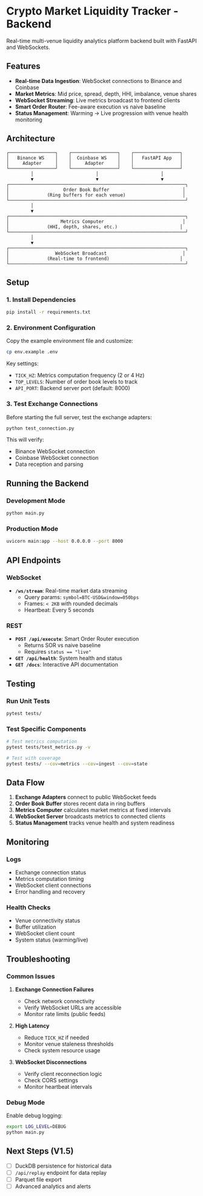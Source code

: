 # Crypto Market Liquidity Tracker - Backend

Real-time multi-venue liquidity analytics platform backend built with FastAPI and WebSockets.

## Features

- **Real-time Data Ingestion**: WebSocket connections to Binance and Coinbase
- **Market Metrics**: Mid price, spread, depth, HHI, imbalance, venue shares
- **WebSocket Streaming**: Live metrics broadcast to frontend clients
- **Smart Order Router**: Fee-aware execution vs naive baseline
- **Status Management**: Warming → Live progression with venue health monitoring

## Architecture

```
┌─────────────────┐    ┌─────────────────┐    ┌─────────────────┐
│   Binance WS    │    │  Coinbase WS    │    │   FastAPI App   │
│     Adapter     │    │     Adapter     │    │                 │
└─────────────────┘    └─────────────────┘    └─────────────────┘
         │                       │                       │
         ▼                       ▼                       ▼
┌─────────────────────────────────────────────────────────────────┐
│                    Order Book Buffer                           │
│              (Ring buffers for each venue)                     │
└─────────────────────────────────────────────────────────────────┘
         │
         ▼
┌─────────────────────────────────────────────────────────────────┐
│                   Metrics Computer                             │
│              (HHI, depth, shares, etc.)                       │
└─────────────────────────────────────────────────────────────────┘
         │
         ▼
┌─────────────────────────────────────────────────────────────────┐
│                 WebSocket Broadcast                            │
│              (Real-time to frontend)                          │
└─────────────────────────────────────────────────────────────────┘
```

## Setup

### 1. Install Dependencies

```bash
pip install -r requirements.txt
```

### 2. Environment Configuration

Copy the example environment file and customize:

```bash
cp env.example .env
```

Key settings:
- `TICK_HZ`: Metrics computation frequency (2 or 4 Hz)
- `TOP_LEVELS`: Number of order book levels to track
- `API_PORT`: Backend server port (default: 8000)

### 3. Test Exchange Connections

Before starting the full server, test the exchange adapters:

```bash
python test_connection.py
```

This will verify:
- Binance WebSocket connection
- Coinbase WebSocket connection
- Data reception and parsing

## Running the Backend

### Development Mode

```bash
python main.py
```

### Production Mode

```bash
uvicorn main:app --host 0.0.0.0 --port 8000
```

## API Endpoints

### WebSocket

- **`/ws/stream`**: Real-time market data streaming
  - Query params: `symbol=BTC-USD&window=050bps`
  - Frames: `< 2KB` with rounded decimals
  - Heartbeat: Every 5 seconds

### REST

- **`POST /api/execute`**: Smart Order Router execution
  - Returns SOR vs naive baseline
  - Requires `status == "live"`
- **`GET /api/health`**: System health and status
- **`GET /docs`**: Interactive API documentation

## Testing

### Run Unit Tests

```bash
pytest tests/
```

### Test Specific Components

```bash
# Test metrics computation
pytest tests/test_metrics.py -v

# Test with coverage
pytest tests/ --cov=metrics --cov=ingest --cov=state
```

## Data Flow

1. **Exchange Adapters** connect to public WebSocket feeds
2. **Order Book Buffer** stores recent data in ring buffers
3. **Metrics Computer** calculates market metrics at fixed intervals
4. **WebSocket Server** broadcasts metrics to connected clients
5. **Status Management** tracks venue health and system readiness

## Monitoring

### Logs

- Exchange connection status
- Metrics computation timing
- WebSocket client connections
- Error handling and recovery

### Health Checks

- Venue connectivity status
- Buffer utilization
- WebSocket client count
- System status (warming/live)

## Troubleshooting

### Common Issues

1. **Exchange Connection Failures**
   - Check network connectivity
   - Verify WebSocket URLs are accessible
   - Monitor rate limits (public feeds)

2. **High Latency**
   - Reduce `TICK_HZ` if needed
   - Monitor venue staleness thresholds
   - Check system resource usage

3. **WebSocket Disconnections**
   - Verify client reconnection logic
   - Check CORS settings
   - Monitor heartbeat intervals

### Debug Mode

Enable debug logging:

```bash
export LOG_LEVEL=DEBUG
python main.py
```

## Next Steps (V1.5)

- [ ] DuckDB persistence for historical data
- [ ] `/api/replay` endpoint for data replay
- [ ] Parquet file export
- [ ] Advanced analytics and alerts
